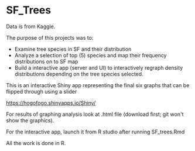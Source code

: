 # SF_Trees

Data is from Kaggle.

The purpose of this projects was to:

-  Examine tree species in SF and their distribution
-  Analyze a selection of top (5) species and map their frequency distributions on to SF map
-  Build a interactive app (server and UI) to interactively regraph density distributions depending on the tree species selected.

This is an interactive Shiny app representing the final six graphs that can be flipped through using a slider

https://hogofogo.shinyapps.io/Shiny/


For results of graphing analysis look at .html file (download first; git won't show the graphics).

For the interactive app, launch it from R studio after running SF_trees.Rmd

All the work is done in R.


